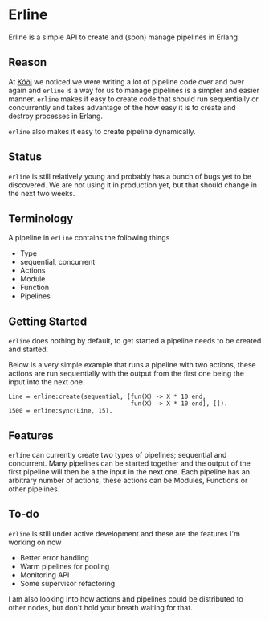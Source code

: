 Erline
======
Erline is a simple API to create and (soon) manage pipelines in Erlang

Reason
------
At [Kóði](http://github.com/KodiEhf/) we noticed we were writing a lot of pipeline code over and over again and `erline` is a way for us to manage pipelines is a simpler and easier manner.
`erline` makes it easy to create code that should run sequentially or concurrently and takes advantage of the how easy it is to create and destroy processes in Erlang.

`erline` also makes it easy to create pipeline dynamically.

Status
------
`erline` is still relatively young and probably has a bunch of bugs yet to be discovered. We are not using it in production yet, but that should change in the next two weeks.

Terminology
-----------
A pipeline in `erline` contains the following things

* Type
 * sequential, concurrent
* Actions
 * Module
 * Function
 * Pipelines

Getting Started
---------------
`erline` does nothing by default, to get started a pipeline needs to be created and started.

Below is a very simple example that runs a pipeline with two actions, these actions are run sequentially with the output from the first one being the input into the next one.

``` ok = application:start(erline).
Line = erline:create(sequential, [fun(X) -> X * 10 end,
                                  fun(X) -> X * 10 end], []).
1500 = erline:sync(Line, 15).
```

Features
--------
`erline` can currently create two types of pipelines; sequential and concurrent. Many pipelines can be started together and the output of the first pipeline will then be a the input in the next one.
Each pipeline has an arbitrary number of actions, these actions can be Modules, Functions or other pipelines.

To-do
-----
`erline` is still under active development and these are the features I'm working on now

* Better error handling
* Warm pipelines for pooling
* Monitoring API
* Some supervisor refactoring

I am also looking into how actions and pipelines could be distributed to other nodes, but don't hold your breath waiting for that.